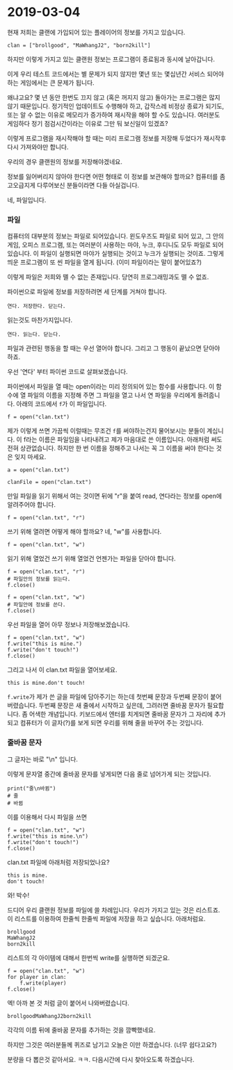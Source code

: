 # 2019-03-04

현재 저희는 클랜에 가입되어 있는 플레이어의 정보를 가지고 있습니다.

```
clan = ["brollgood", "MaWhangJ2", "born2kill"]
```

하지만 이렇게 가지고 있는 클랜원 정보는 프로그램이 종료됨과 동시에 날아갑니다.

이게 우리 테스트 코드에서는 별 문제가 되지 않지만
몇년 또는 몇십년간 서비스 되어야 하는 게임에서는 큰 문제가 됩니다.

왜냐고요? 몇 년 동안 한번도 끄지 않고 (혹은 꺼지지 않고) 돌아가는
프로그램은 많지 않기 때문입니다.
정기적인 업데이트도 수행해야 하고, 갑작스레 비정상 종료가 되기도,
또는 알 수 없는 이유로 메모리가 증가하여 재시작을 해야 할 수도 있습니다.
여러분도 게임하다 정기 점검시간이라는 이유로 그만 둬 보신일이 있겠죠?

이렇게 프로그램을 재시작해야 할 때는 미리 프로그램 정보를 저장해 두었다가
재시작후 다시 가져와야만 합니다.

우리의 경우 클랜원의 정보를 저장해야겠네요.

정보를 잃어버리지 않아야 한다면 어떤 형태로 이 정보를 보관해야 할까요?
컴퓨터를 좀 고오급지게 다루어보신 분들이라면 다들 아실겁니다.

네, 파일입니다.

### 파일

컴퓨터의 대부분의 정보는 파일로 되어있습니다. 윈도우즈도 파일로 되어 있고,
그 안의 게임, 오피스 프로그램, 또는 여러분이 사용하는 마야, 누크, 후디니도
모두 파일로 되어 있습니다. 이 파일이 실행되면 마야가 실행되는 것이고 누크가
실행되는 것이죠. 그렇게 띄운 프로그램이 또 씬 파일을 열게 됩니다. (이미 파일이라는
말이 붙어있죠?)

이렇게 파일은 저희와 뗄 수 없는 존재입니다. 당연히 프로그래밍과도 뗄 수 없죠.

파이썬으로 파일에 정보를 저장하려면 세 단계를 거쳐야 합니다.

`연다. 저장한다. 닫는다.`

읽는것도 마찬가지입니다.

`연다. 읽는다. 닫는다.`

파일과 관련된 행동을 할 때는 우선 열어야 합니다. 그리고 그 행동이 끝났으면 닫아야 하죠.

우선 '연다' 부터 파이썬 코드로 살펴보겠습니다.

파이썬에서 파일을 열 때는 open이라는 미리 정의되어 있는 함수를 사용합니다.
이 함수에 열 파일의 이름을 지정해 주면 그 파일을 열고 나서
연 파일을 우리에게 돌려줍니다. 아래의 코드에서 `f`가 이 파일입니다.

```
f = open("clan.txt")
```

제가 이렇게 쓰면 가끔씩 이럴때는 무조건 `f`를 써야하는건지 물어보시는 분들이 계십니다.
이 f라는 이름은 파일임을 나타내려고 제가 마음대로 쓴 이름입니다.
아래처럼 써도 전혀 상관없습니다. 하지만 한 번 이름을 정해주고 나서는 꼭 그 이름을
써야 한다는 것은 잊지 마세요.

```
a = open("clan.txt")
```

```
clanFile = open("clan.txt")
```

만일 파일을 읽기 위해서 여는 것이면 뒤에 "r"을 붙여 read, 연다라는 정보를 open에 알려주어야 합니다.

```
f = open("clan.txt", "r")
```

쓰기 위해 열려면 어떻게 해야 할까요? 네, "w"를 사용합니다.

```
f = open("clan.txt", "w")
```

읽기 위해 열었건 쓰기 위해 열었건 언젠가는 파일을 닫아야 합니다.

```
f = open("clan.txt", "r")
# 파일안의 정보를 읽는다.
f.close()
```

```
f = open("clan.txt", "w")
# 파일안에 정보를 쓴다.
f.close()
```

우선 파일을 열어 아무 정보나 저장해보겠습니다.

```
f = open("clan.txt", "w")
f.write("this is mine.")
f.write("don't touch!")
f.close()
```

그리고 나서 이 clan.txt 파일을 열어보세요.

```
this is mine.don't touch!
```

`f.write`가 제가 쓴 글을 파일에 담아주기는 하는데 첫번째 문장과 두번째 문장이 붙어 버렸습니다.
두번째 문장은 새 줄에서 시작하고 싶은데, 그려러면 줄바꿈 문자가 필요합니다. 좀 어색한 개념입니다.
키보드에서 엔터를 치게되면 줄바꿈 문자가 그 자리에 추가되고 컴퓨터가 이 글자(?)를 보게 되면
우리를 위해 줄을 바꾸어 주는 것입니다.

### 줄바꿈 문자

그 글자는 바로 "\n" 입니다.

이렇게 문자열 중간에 줄바꿈 문자를 넣게되면 다음 줄로 넘어가게 되는 것입니다.
```
print("줄\n바뀜")
# 줄
# 바뀜
```

이를 이용해서 다시 파일을 쓰면

```
f = open("clan.txt", "w")
f.write("this is mine.\n")
f.write("don't touch!")
f.close()
```

clan.txt 파일에 아래처럼 저장되었나요?

```
this is mine.
don't touch!
```

와! 박수!

드디어 우리 클랜원 정보를 파일에 쓸 차례입니다.
우리가 가지고 있는 것은 리스트죠.
이 리스트를 이용하여 한줄씩 한줄씩 파일에 저장을 하고 싶습니다.
아래처럼요.

```
brollgood
MaWhangJ2
born2kill
```

리스트의 각 아이템에 대해서 한번씩 write를 실행하면 되겠군요.

```
f = open("clan.txt", "w")
for player in clan:
	f.write(player)
f.close()
```

엑! 아까 본 것 처럼 글이 붙어서 나와버렸습니다.

```
brollgoodMaWhangJ2born2kill
```

각각의 이름 뒤에 줄바꿈 문자를 추가하는 것을 깜빡했네요.

하지만 그것은 여러분들께 퀴즈로 남기고 오늘은 이만 하겠습니다. (너무 쉽다고요?)

분량을 다 뽑은것 같아서요. ㅋㅋ. 다음시간에 다시 찾아오도록 하겠습니다.

